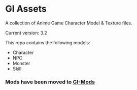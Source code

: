 
# GI Assets
A collection of Anime Game Character Model & Texture files.

Current version: 3.2

This repo contains the following models:
- Character
- NPC
- Monster
- Skill

### Mods have been moved to [GI-Mods](https://github.com/zeroruka/GI-Mods)

